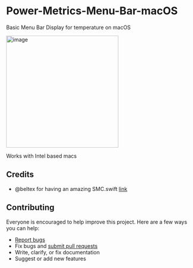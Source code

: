 # Power-Metrics-Menu-Bar-macOS
Basic Menu Bar Display for temperature on macOS


<img width="302" alt="image" src="https://github.com/ambeckley/Power-Metrics-Menu-Bar-macOS/assets/45105699/c5bf01d0-252c-4302-a515-e428be351f2a">


Works with Intel based macs

## Credits

- @beltex for having an amazing SMC.swift [link](https://github.com/beltex/SMCKit)


## Contributing

Everyone is encouraged to help improve this project. Here are a few ways you can help:

- [Report bugs](https://github.com/ambeckley/Power-Metrics-Menu-Bar-macOS/issues)
- Fix bugs and [submit pull requests](https://github.com/ambeckley/Power-Metrics-Menu-Bar-macOS/pulls)
- Write, clarify, or fix documentation
- Suggest or add new features
